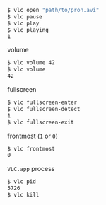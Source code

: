 ```bash
$ vlc open "path/to/pron.avi"
$ vlc pause
$ vlc play
$ vlc playing
1
```

volume
```bash
$ vlc volume 42
$ vlc volume
42
```

fullscreen
```bash
$ vlc fullscreen-enter
$ vlc fullscreen-detect
1
$ vlc fullscreen-exit
```

frontmost (`1` or `0`)
```bash
$ vlc frontmost
0
```

`VLC.app` process
```bash
$ vlc pid
5726
$ vlc kill
```

